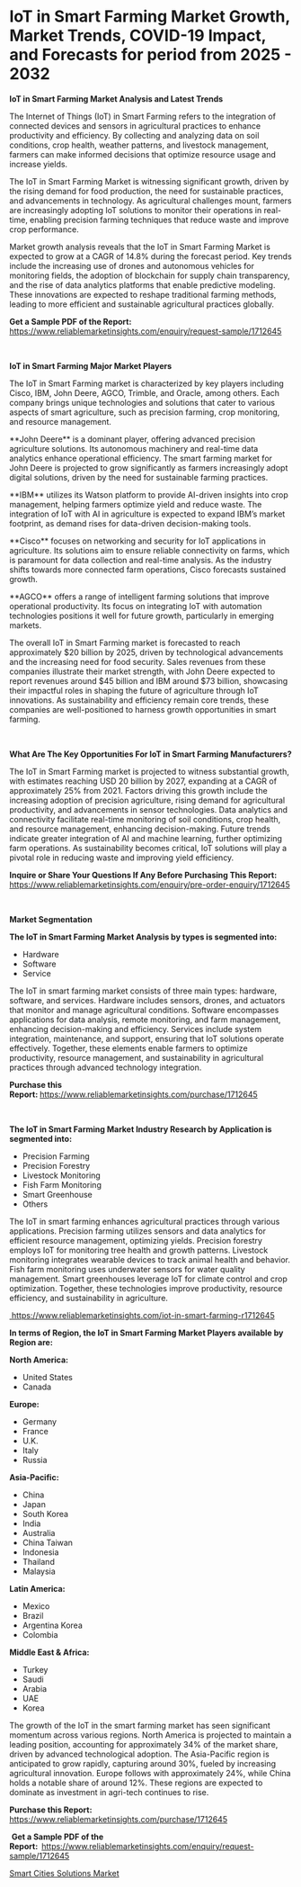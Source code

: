 <p><h1>IoT in Smart Farming Market Growth, Market Trends, COVID-19 Impact, and Forecasts for period from 2025 - 2032</h1></p><p><strong>IoT in Smart Farming Market Analysis and Latest Trends</strong></p>
<p><p>The Internet of Things (IoT) in Smart Farming refers to the integration of connected devices and sensors in agricultural practices to enhance productivity and efficiency. By collecting and analyzing data on soil conditions, crop health, weather patterns, and livestock management, farmers can make informed decisions that optimize resource usage and increase yields.</p><p>The IoT in Smart Farming Market is witnessing significant growth, driven by the rising demand for food production, the need for sustainable practices, and advancements in technology. As agricultural challenges mount, farmers are increasingly adopting IoT solutions to monitor their operations in real-time, enabling precision farming techniques that reduce waste and improve crop performance.</p><p>Market growth analysis reveals that the IoT in Smart Farming Market is expected to grow at a CAGR of 14.8% during the forecast period. Key trends include the increasing use of drones and autonomous vehicles for monitoring fields, the adoption of blockchain for supply chain transparency, and the rise of data analytics platforms that enable predictive modeling. These innovations are expected to reshape traditional farming methods, leading to more efficient and sustainable agricultural practices globally.</p></p>
<p><strong>Get a Sample PDF of the Report:&nbsp;</strong> <a href="https://www.reliablemarketinsights.com/enquiry/request-sample/1712645?utm_campaign=2185&utm_medium=2&utm_source=Github&utm_content=ia&utm_term=28032025&utm_id=iot-in-smart-farming">https://www.reliablemarketinsights.com/enquiry/request-sample/1712645</a></p>
<p>&nbsp;</p>
<p><strong>IoT in Smart Farming Major Market Players</strong></p>
<p><p>The IoT in Smart Farming market is characterized by key players including Cisco, IBM, John Deere, AGCO, Trimble, and Oracle, among others. Each company brings unique technologies and solutions that cater to various aspects of smart agriculture, such as precision farming, crop monitoring, and resource management.</p><p>**John Deere** is a dominant player, offering advanced precision agriculture solutions. Its autonomous machinery and real-time data analytics enhance operational efficiency. The smart farming market for John Deere is projected to grow significantly as farmers increasingly adopt digital solutions, driven by the need for sustainable farming practices.</p><p>**IBM** utilizes its Watson platform to provide AI-driven insights into crop management, helping farmers optimize yield and reduce waste. The integration of IoT with AI in agriculture is expected to expand IBM’s market footprint, as demand rises for data-driven decision-making tools.</p><p>**Cisco** focuses on networking and security for IoT applications in agriculture. Its solutions aim to ensure reliable connectivity on farms, which is paramount for data collection and real-time analysis. As the industry shifts towards more connected farm operations, Cisco forecasts sustained growth.</p><p>**AGCO** offers a range of intelligent farming solutions that improve operational productivity. Its focus on integrating IoT with automation technologies positions it well for future growth, particularly in emerging markets.</p><p>The overall IoT in Smart Farming market is forecasted to reach approximately $20 billion by 2025, driven by technological advancements and the increasing need for food security. Sales revenues from these companies illustrate their market strength, with John Deere expected to report revenues around $45 billion and IBM around $73 billion, showcasing their impactful roles in shaping the future of agriculture through IoT innovations. As sustainability and efficiency remain core trends, these companies are well-positioned to harness growth opportunities in smart farming.</p></p>
<p>&nbsp;</p>
<p><strong>What Are The Key Opportunities For IoT in Smart Farming Manufacturers?</strong></p>
<p><p>The IoT in Smart Farming market is projected to witness substantial growth, with estimates reaching USD 20 billion by 2027, expanding at a CAGR of approximately 25% from 2021. Factors driving this growth include the increasing adoption of precision agriculture, rising demand for agricultural productivity, and advancements in sensor technologies. Data analytics and connectivity facilitate real-time monitoring of soil conditions, crop health, and resource management, enhancing decision-making. Future trends indicate greater integration of AI and machine learning, further optimizing farm operations. As sustainability becomes critical, IoT solutions will play a pivotal role in reducing waste and improving yield efficiency.</p></p>
<p><strong>Inquire or Share Your Questions If Any Before Purchasing This Report:</strong> <a href="https://www.reliablemarketinsights.com/enquiry/pre-order-enquiry/1712645?utm_campaign=2185&utm_medium=2&utm_source=Github&utm_content=ia&utm_term=28032025&utm_id=iot-in-smart-farming">https://www.reliablemarketinsights.com/enquiry/pre-order-enquiry/1712645</a></p>
<p>&nbsp;</p>
<p><strong>Market Segmentation</strong></p>
<p><strong>The IoT in Smart Farming Market Analysis by types is segmented into:</strong></p>
<p><ul><li>Hardware</li><li>Software</li><li>Service</li></ul></p>
<p><p>The IoT in smart farming market consists of three main types: hardware, software, and services. Hardware includes sensors, drones, and actuators that monitor and manage agricultural conditions. Software encompasses applications for data analysis, remote monitoring, and farm management, enhancing decision-making and efficiency. Services include system integration, maintenance, and support, ensuring that IoT solutions operate effectively. Together, these elements enable farmers to optimize productivity, resource management, and sustainability in agricultural practices through advanced technology integration.</p></p>
<p><strong>Purchase this Report:&nbsp;</strong><a href="https://www.reliablemarketinsights.com/purchase/1712645?utm_campaign=2185&utm_medium=2&utm_source=Github&utm_content=ia&utm_term=28032025&utm_id=iot-in-smart-farming">https://www.reliablemarketinsights.com/purchase/1712645</a></p>
<p>&nbsp;</p>
<p><strong>The IoT in Smart Farming Market Industry Research by Application is segmented into:</strong></p>
<p><ul><li>Precision Farming</li><li>Precision Forestry</li><li>Livestock Monitoring</li><li>Fish Farm Monitoring</li><li>Smart Greenhouse</li><li>Others</li></ul></p>
<p><p>The IoT in smart farming enhances agricultural practices through various applications. Precision farming utilizes sensors and data analytics for efficient resource management, optimizing yields. Precision forestry employs IoT for monitoring tree health and growth patterns. Livestock monitoring integrates wearable devices to track animal health and behavior. Fish farm monitoring uses underwater sensors for water quality management. Smart greenhouses leverage IoT for climate control and crop optimization. Together, these technologies improve productivity, resource efficiency, and sustainability in agriculture.</p></p>
<p><a href="https://www.reliablemarketinsights.com/iot-in-smart-farming-r1712645?utm_campaign=2185&utm_medium=2&utm_source=Github&utm_content=ia&utm_term=28032025&utm_id=iot-in-smart-farming">&nbsp;https://www.reliablemarketinsights.com/iot-in-smart-farming-r1712645</a></p>
<p><strong>In terms of Region, the IoT in Smart Farming Market Players available by Region are:</strong></p>
<p>
    <p> <strong> North America: </strong>
        <ul>
            <li>United States</li>
            <li>Canada</li>
        </ul>
        </p> 
    <p> <strong> Europe: </strong>
        <ul>
            <li>Germany</li>
            <li>France</li>
            <li>U.K.</li>
            <li>Italy</li>
            <li>Russia</li>
        </ul>
        </p> 
    <p> <strong> Asia-Pacific: </strong>
        <ul>
            <li>China</li>
            <li>Japan</li>
            <li>South Korea</li>
            <li>India</li>
            <li>Australia</li>
            <li>China Taiwan</li>
            <li>Indonesia</li>
            <li>Thailand</li>
            <li>Malaysia</li>
        </ul>
        </p> 
    <p> <strong> Latin America: </strong>
        <ul>
            <li>Mexico</li>
            <li>Brazil</li>
            <li>Argentina Korea</li>
            <li>Colombia</li>
        </ul>
        </p> 
    <p> <strong> Middle East & Africa: </strong>
        <ul>
            <li>Turkey</li>
            <li>Saudi</li>
            <li>Arabia</li>
            <li>UAE</li>
            <li>Korea</li>
        </ul>
    </p>
    </p>
<p><p>The growth of the IoT in the smart farming market has seen significant momentum across various regions. North America is projected to maintain a leading position, accounting for approximately 34% of the market share, driven by advanced technological adoption. The Asia-Pacific region is anticipated to grow rapidly, capturing around 30%, fueled by increasing agricultural innovation. Europe follows with approximately 24%, while China holds a notable share of around 12%. These regions are expected to dominate as investment in agri-tech continues to rise.</p></p>
<p><strong>Purchase this Report: </strong><a href="https://www.reliablemarketinsights.com/purchase/1712645?utm_campaign=2185&utm_medium=2&utm_source=Github&utm_content=ia&utm_term=28032025&utm_id=iot-in-smart-farming">https://www.reliablemarketinsights.com/purchase/1712645</a></p>
<p>&nbsp;<strong>Get a Sample PDF of the Report:&nbsp;&nbsp;</strong><a href="https://www.reliablemarketinsights.com/enquiry/request-sample/1712645?utm_campaign=2185&utm_medium=2&utm_source=Github&utm_content=ia&utm_term=28032025&utm_id=iot-in-smart-farming">https://www.reliablemarketinsights.com/enquiry/request-sample/1712645</a></p>
<p><strong></strong></p>
<p><p><a href="https://github.com/luckyshygirl/Market-Research-Report-List-7/blob/main/smart-cities-solutions-market.md?utm_campaign=2185&utm_medium=2&utm_source=Github&utm_content=ia&utm_term=28032025&utm_id=iot-in-smart-farming">Smart Cities Solutions Market</a></p></p>